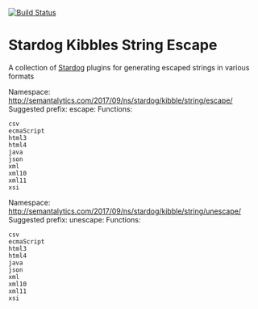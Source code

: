 [![Build Status](https://travis-ci.org/semantalytics/stardog-kibbles.svg?branch=master)](https://travis-ci.org/semantalytics/stardog-kibbles)

# Stardog Kibbles String Escape

A collection of [Stardog](http://stardog.com) plugins for generating escaped strings in various formats

Namespace: http://semantalytics.com/2017/09/ns/stardog/kibble/string/escape/
Suggested prefix: escape:
Functions:

    csv
    ecmaScript
    html3
    html4
    java
    json
    xml
    xml10
    xml11
    xsi

Namespace: http://semantalytics.com/2017/09/ns/stardog/kibble/string/unescape/
Suggested prefix: unescape:
Functions:

    csv
    ecmaScript
    html3
    html4
    java
    json
    xml
    xml10
    xml11
    xsi
